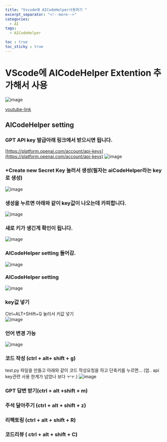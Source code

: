```yaml
---
title: "Vscode에 AICodeHelper사용하기 "
excerpt_separator: "<!--more-->"
categories:
  - AI
tags:
  - AICodeHelper

toc : true
toc_sticky : true
---
```


# VScode에 AICodeHelper Extention 추가해서 사용
![image](https://github.com/younlea/younlea.github.io/assets/1435846/2818ae5b-fb85-41eb-9aef-b69e06dce7ee)

[youtube-link](https://youtu.be/SQPLPPb_LuE)

## AICodeHelper setting 
### GPT API key 발급아래 링크에서 받으시면 됩니다.
[https://platform.openai.com/account/api-keys](https://platform.openai.com/account/api-keys)
![image](https://github.com/younlea/younlea.github.io/assets/1435846/082ddfe0-a22c-467c-8ae8-d5cf2495d138)

### +Create new Secret Key 눌러서 생성(필자는 aiCodeHelper라는 key로 생성)
![image](https://github.com/younlea/younlea.github.io/assets/1435846/4f015897-ff99-44ed-9d0f-607fbc89be3a)

### 생성을 누르면 아래와 같이 key값이 나오는데 카피합니다.
![image](https://github.com/younlea/younlea.github.io/assets/1435846/b9dc4a6e-a2d4-4c21-abfb-94f6928de724)

### 새로 키가 생긴게 확인이 됩니다.
![image](https://github.com/younlea/younlea.github.io/assets/1435846/3bf61ee2-c76b-4dc8-b66f-903fc593a39e)

### AICodeHelper setting 들어감. 
![image](https://github.com/younlea/younlea.github.io/assets/1435846/2ceffffc-726b-4021-ba77-e376ac171a06)

### AICodeHelper setting 
![image](https://github.com/younlea/younlea.github.io/assets/1435846/16e4b89c-74dd-4238-89ee-f052bc8c9b63)

### key값 넣기
Ctrl+ALT+SHift+Q 눌러서 키값 넣기  
![image](https://github.com/younlea/younlea.github.io/assets/1435846/0d8e1ead-033f-405a-b74e-a4a57ba2c123)

### 언어 변경 가능
![image](https://github.com/younlea/younlea.github.io/assets/1435846/69627338-d790-4872-bf9c-28fdc7ff0bf4)

### 코드 작성 (ctrl + alt+ shift + g)
test.py 파일을 만들고 아래와 같이 코드 작성요청을 하고 단축키를 누르면... 
(엄.. api key관련 사용 한계가 넘었나 보다 ㅜㅜ.)
![image](https://github.com/younlea/younlea.github.io/assets/1435846/1ef44a92-fb44-4e98-8059-189c9e16865d)

### GPT 답변 받기(ctrl + alt +shift + m)

### 주석 달아주기 (ctrl + alt + shift + z)

### 리팩토링 (ctrl + alt + shift + R)

### 코드리뷰 ( ctrl + alt + shift + C)
